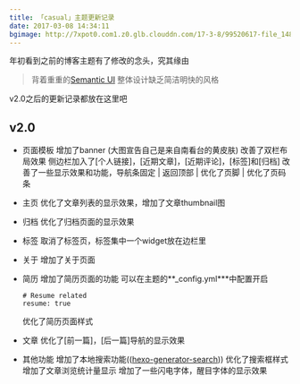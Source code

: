```yaml
---
title: 「casual」主题更新记录
date: 2017-03-08 14:34:11
bgimage: http://7xpot0.com1.z0.glb.clouddn.com/17-3-8/99520617-file_1488955072521_84f3.png
---
```


年初看到之前的博客主题有了修改的念头，究其缘由
> 背着重重的[Semantic UI](http://semantic-ui.com/)
> 整体设计缺乏简洁明快的风格

<!--more--> 

v2.0之后的更新记录都放在这里吧

## v2.0

- 页面模板
  增加了banner (大图宣告自己是来自南看台的黄皮肤)
  改善了双栏布局效果
  侧边栏加入了[个人链接]，[近期文章]，[近期评论]，[标签]和[归档]
  改善了一些显示效果和功能，导航条固定 | 返回顶部 | 优化了页脚 | 优化了页码条

- 主页
  优化了文章列表的显示效果，增加了文章thumbnail图

- 归档
  优化了归档页面的显示效果

- 标签
  取消了标签页，标签集中一个widget放在边栏里

- 关于
  增加了关于页面

- 简历
  增加了简历页面的功能
  可以在主题的**_config.yml***中配置开启
  ```
  # Resume related
  resume: true
  ```
  优化了简历页面样式

- 文章
  优化了[前一篇]，[后一篇]导航的显示效果

- 其他功能
  增加了本地搜索功能(([hexo-generator-search](https://github.com/PaicHyperionDev/hexo-generator-search)))
  优化了搜索框样式
  增加了文章浏览统计量显示
  增加了一些闪电字体，醒目字体的显示效果